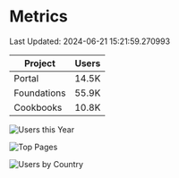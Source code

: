 # Metrics 

Last Updated: 2024-06-21 15:21:59.270993

| Project | Users |
| ----- | ----- |
| Portal | 14.5K |
| Foundations | 55.9K |
| Cookbooks | 10.8K |

![Users this Year](metrics/thisyear.png)

![Top Pages](metrics/toppages.png)

![Users by Country](metrics/bycountry.png)

